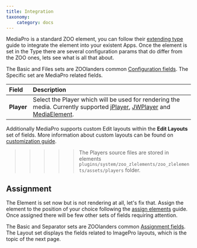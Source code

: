 ```yaml
---
title: Integration
taxonomy:
    category: docs
---
```


MediaPro is a standard ZOO element, you can follow their [extending type](http://yootheme.com/zoo/documentation/advanced/extend-pre-build-types) guide to integrate the element into your existent Apps. Once the element is set in the Type there are several configuration params that do differ from the ZOO ones, lets see what is all that about.

The Basic and Files sets are ZOOlanders common [Configuration fields](/zoolanders/elements/fields#configuration). The Specific set are MediaPro related fields.

| Field       | Description |
| :---------- | :---------- |
| **Player** | Select the Player which will be used for rendering the media. Currently supported [jPlayer](http://www.jplayer.org/), [JWPlayer](http://www.jwplayer.com/) and [MediaElement](http://www.mediaelementjs.com/). |

Additionally MediaPro supports custom Edit layouts within the **Edit Layouts** set of fields. More information about custom layouts can be found on [customization guide](http://joomla.box/zl-docs/zoolanders/elements/customizations#custom-layouts).

>>>>> The Players source files are stored in elements `plugins/system/zoo_zlelements/zoo_zlelements/assets/players` folder.

## Assignment

The Element is set now but is not rendering at all, let's fix that. Assign the element to the position of your choice following the [assign elements](http://yootheme.com/zoo/documentation/advanced/assign-elements-to-layout-positions) guide. Once assigned there will be few other sets of fields requiring attention.

The Basic and Separator sets are ZOOlanders common [Assignment fields](/zoolanders/elements/fields#assignment). The Layout set displays the fields related to ImagePro layouts, which is the topic of the next page.
